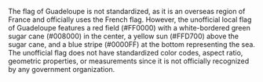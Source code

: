 The flag of Guadeloupe is not standardized, as it is an overseas region of France and officially uses the French flag. However, the unofficial local flag of Guadeloupe features a red field (#FF0000) with a white-bordered green sugar cane (#008000) in the center, a yellow sun (#FFD700) above the sugar cane, and a blue stripe (#0000FF) at the bottom representing the sea. The unofficial flag does not have standardized color codes, aspect ratio, geometric properties, or measurements since it is not officially recognized by any government organization.